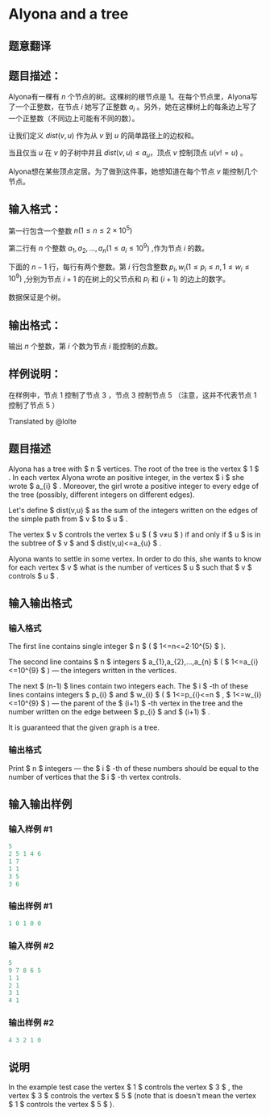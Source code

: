 # Alyona and a tree

## 题意翻译

## 题目描述：

Alyona有一棵有 $n$ 个节点的树。这棵树的根节点是 $1$。在每个节点里，Alyona写了一个正整数，在节点 $i$ 她写了正整数 $a_i$ 。另外，她在这棵树上的每条边上写了一个正整数（不同边上可能有不同的数）。

让我们定义 $dist(v,u)$ 作为从 $v$ 到 $u$ 的简单路径上的边权和。

当且仅当 $u$ 在 $v$ 的子树中并且 $dist(v,u)\leq a_u$，顶点 $v$ 控制顶点 $u(v!=u)$ 。

Alyona想在某些顶点定居。为了做到这件事，她想知道在每个节点 $v$ 能控制几个节点。

## 输入格式：

第一行包含一个整数 $n (1\leq n\leq 2\times 10^5)$

第二行有 $n$ 个整数 $a_1,a_2,\ldots,a_n(1\leq a_i\leq 10^9)$ ,作为节点 $i$ 的数。

下面的 $n-1$ 行，每行有两个整数。第 $i$ 行包含整数 $p_i,w_i(1\leq p_i\leq n,1\leq w_i\leq 10^9)$ ,分别为节点 $i+1$ 的在树上的父节点和 $p_i$ 和 $(i+1)$ 的边上的数字。

数据保证是个树。

## 输出格式：

输出 $n$ 个整数，第 $i$ 个数为节点 $i$ 能控制的点数。

## 样例说明：

在样例中，节点 $1$ 控制了节点 $3$ ，节点 $3$ 控制节点 $5$ （注意，这并不代表节点 $1$ 控制了节点 $5$ ）

Translated by @lolte 

## 题目描述

Alyona has a tree with $ n $ vertices. The root of the tree is the vertex $ 1 $ . In each vertex Alyona wrote an positive integer, in the vertex $ i $ she wrote $ a_{i} $ . Moreover, the girl wrote a positive integer to every edge of the tree (possibly, different integers on different edges).

Let's define $ dist(v,u) $ as the sum of the integers written on the edges of the simple path from $ v $ to $ u $ .

The vertex $ v $ controls the vertex $ u $ ( $ v≠u $ ) if and only if $ u $ is in the subtree of $ v $ and $ dist(v,u)<=a_{u} $ .

Alyona wants to settle in some vertex. In order to do this, she wants to know for each vertex $ v $ what is the number of vertices $ u $ such that $ v $ controls $ u $ .

## 输入输出格式

### 输入格式

The first line contains single integer $ n $ ( $ 1<=n<=2·10^{5} $ ).

The second line contains $ n $ integers $ a_{1},a_{2},...,a_{n} $ ( $ 1<=a_{i}<=10^{9} $ ) — the integers written in the vertices.

The next $ (n-1) $ lines contain two integers each. The $ i $ -th of these lines contains integers $ p_{i} $ and $ w_{i} $ ( $ 1<=p_{i}<=n $ , $ 1<=w_{i}<=10^{9} $ ) — the parent of the $ (i+1) $ -th vertex in the tree and the number written on the edge between $ p_{i} $ and $ (i+1) $ .

It is guaranteed that the given graph is a tree.

### 输出格式

Print $ n $ integers — the $ i $ -th of these numbers should be equal to the number of vertices that the $ i $ -th vertex controls.

## 输入输出样例

### 输入样例 #1

```cpp
5
2 5 1 4 6
1 7
1 1
3 5
3 6

```
### 输出样例 #1

```cpp
1 0 1 0 0

```
### 输入样例 #2

```cpp
5
9 7 8 6 5
1 1
2 1
3 1
4 1

```
### 输出样例 #2

```cpp
4 3 2 1 0

```
## 说明

In the example test case the vertex $ 1 $ controls the vertex $ 3 $ , the vertex $ 3 $ controls the vertex $ 5 $ (note that is doesn't mean the vertex $ 1 $ controls the vertex $ 5 $ ).


